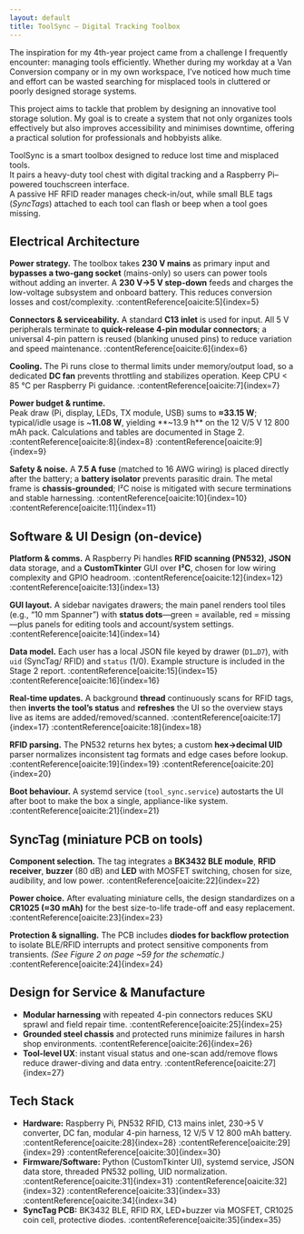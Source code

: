 ```yaml
---
layout: default
title: ToolSync — Digital Tracking Toolbox
---
```

The inspiration for my 4th-year project came from a challenge I frequently encounter: managing tools efficiently. Whether during my workday at a Van Conversion company or in my own workspace, I’ve noticed how much time and effort can be wasted searching for misplaced tools in cluttered or poorly designed storage systems.

This project aims to tackle that problem by designing an innovative tool storage solution. My goal is to create a system that not only organizes tools effectively but also improves accessibility and minimises downtime, offering a practical solution for professionals and hobbyists alike.

ToolSync is a smart toolbox designed to reduce lost time and misplaced tools.  
It pairs a heavy-duty tool chest with digital tracking and a Raspberry Pi–powered touchscreen interface.  
A passive HF RFID reader manages check-in/out, while small BLE tags (*SyncTags*) attached to each tool can flash or beep when a tool goes missing.

## Electrical Architecture
**Power strategy.** The toolbox takes **230 V mains** as primary input and **bypasses a two-gang socket** (mains-only) so users can power tools without adding an inverter. A **230 V→5 V step-down** feeds and charges the low-voltage subsystem and onboard battery. This reduces conversion losses and cost/complexity. :contentReference[oaicite:5]{index=5}

**Connectors & serviceability.** A standard **C13 inlet** is used for input. All 5 V peripherals terminate to **quick-release 4-pin modular connectors**; a universal 4-pin pattern is reused (blanking unused pins) to reduce variation and speed maintenance. :contentReference[oaicite:6]{index=6}

**Cooling.** The Pi runs close to thermal limits under memory/output load, so a dedicated **DC fan** prevents throttling and stabilizes operation. Keep CPU < 85 °C per Raspberry Pi guidance. :contentReference[oaicite:7]{index=7}

**Power budget & runtime.**  
Peak draw (Pi, display, LEDs, TX module, USB) sums to **≈33.15 W**; typical/idle usage is ~**11.08 W**, yielding **~13.9 h** on the 12 V/5 V 12 800 mAh pack. Calculations and tables are documented in Stage 2. :contentReference[oaicite:8]{index=8} :contentReference[oaicite:9]{index=9}

**Safety & noise.** A **7.5 A fuse** (matched to 16 AWG wiring) is placed directly after the battery; a **battery isolator** prevents parasitic drain. The metal frame is **chassis-grounded**; I²C noise is mitigated with secure terminations and stable harnessing. :contentReference[oaicite:10]{index=10} :contentReference[oaicite:11]{index=11}

## Software & UI Design (on-device)
**Platform & comms.** A Raspberry Pi handles **RFID scanning (PN532)**, **JSON** data storage, and a **CustomTkinter** GUI over **I²C**, chosen for low wiring complexity and GPIO headroom. :contentReference[oaicite:12]{index=12} :contentReference[oaicite:13]{index=13}

**GUI layout.** A sidebar navigates drawers; the main panel renders tool tiles (e.g., “10 mm Spanner”) with **status dots**—green = available, red = missing—plus panels for editing tools and account/system settings. :contentReference[oaicite:14]{index=14}

**Data model.** Each user has a local JSON file keyed by drawer (`D1…D7`), with `uid` (SyncTag/ RFID) and `status` (1/0). Example structure is included in the Stage 2 report. :contentReference[oaicite:15]{index=15} :contentReference[oaicite:16]{index=16}

**Real-time updates.** A background **thread** continuously scans for RFID tags, then **inverts the tool’s status** and **refreshes** the UI so the overview stays live as items are added/removed/scanned. :contentReference[oaicite:17]{index=17} :contentReference[oaicite:18]{index=18}

**RFID parsing.** The PN532 returns hex bytes; a custom **hex→decimal UID** parser normalizes inconsistent tag formats and edge cases before lookup. :contentReference[oaicite:19]{index=19} :contentReference[oaicite:20]{index=20}

**Boot behaviour.** A systemd service (`tool_sync.service`) autostarts the UI after boot to make the box a single, appliance-like system. :contentReference[oaicite:21]{index=21}

## SyncTag (miniature PCB on tools)
**Component selection.** The tag integrates a **BK3432 BLE module**, **RFID receiver**, **buzzer** (80 dB) and **LED** with MOSFET switching, chosen for size, audibility, and low power. :contentReference[oaicite:22]{index=22}

**Power choice.** After evaluating miniature cells, the design standardizes on a **CR1025 (≈30 mAh)** for the best size-to-life trade-off and easy replacement. :contentReference[oaicite:23]{index=23}

**Protection & signalling.** The PCB includes **diodes for backflow protection** to isolate BLE/RFID interrupts and protect sensitive components from transients. *(See Figure 2 on page ~59 for the schematic.)* :contentReference[oaicite:24]{index=24}

## Design for Service & Manufacture
- **Modular harnessing** with repeated 4-pin connectors reduces SKU sprawl and field repair time. :contentReference[oaicite:25]{index=25}
- **Grounded steel chassis** and protected runs minimize failures in harsh shop environments. :contentReference[oaicite:26]{index=26}
- **Tool-level UX**: instant visual status and one-scan add/remove flows reduce drawer-diving and data entry. :contentReference[oaicite:27]{index=27}

## Tech Stack
- **Hardware:** Raspberry Pi, PN532 RFID, C13 mains inlet, 230→5 V converter, DC fan, modular 4-pin harness, 12 V/5 V 12 800 mAh battery. :contentReference[oaicite:28]{index=28} :contentReference[oaicite:29]{index=29} :contentReference[oaicite:30]{index=30}  
- **Firmware/Software:** Python (CustomTkinter UI), systemd service, JSON data store, threaded PN532 polling, UID normalization. :contentReference[oaicite:31]{index=31} :contentReference[oaicite:32]{index=32} :contentReference[oaicite:33]{index=33} :contentReference[oaicite:34]{index=34}  
- **SyncTag PCB:** BK3432 BLE, RFID RX, LED+buzzer via MOSFET, CR1025 coin cell, protective diodes. :contentReference[oaicite:35]{index=35}
